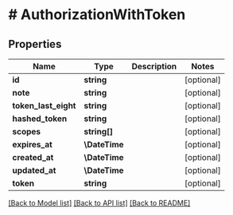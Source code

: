# # AuthorizationWithToken

## Properties

Name | Type | Description | Notes
------------ | ------------- | ------------- | -------------
**id** | **string** |  | [optional] 
**note** | **string** |  | [optional] 
**token_last_eight** | **string** |  | [optional] 
**hashed_token** | **string** |  | [optional] 
**scopes** | **string[]** |  | [optional] 
**expires_at** | **\DateTime** |  | [optional] 
**created_at** | **\DateTime** |  | [optional] 
**updated_at** | **\DateTime** |  | [optional] 
**token** | **string** |  | [optional] 

[[Back to Model list]](../../README.md#documentation-for-models) [[Back to API list]](../../README.md#documentation-for-api-endpoints) [[Back to README]](../../README.md)


